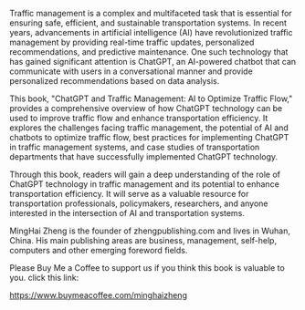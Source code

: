 
Traffic management is a complex and multifaceted task that is essential for ensuring safe, efficient, and sustainable transportation systems. In recent years, advancements in artificial intelligence (AI) have revolutionized traffic management by providing real-time traffic updates, personalized recommendations, and predictive maintenance. One such technology that has gained significant attention is ChatGPT, an AI-powered chatbot that can communicate with users in a conversational manner and provide personalized recommendations based on data analysis.

This book, "ChatGPT and Traffic Management: AI to Optimize Traffic Flow," provides a comprehensive overview of how ChatGPT technology can be used to improve traffic flow and enhance transportation efficiency. It explores the challenges facing traffic management, the potential of AI and chatbots to optimize traffic flow, best practices for implementing ChatGPT in traffic management systems, and case studies of transportation departments that have successfully implemented ChatGPT technology.

Through this book, readers will gain a deep understanding of the role of ChatGPT technology in traffic management and its potential to enhance transportation efficiency. It will serve as a valuable resource for transportation professionals, policymakers, researchers, and anyone interested in the intersection of AI and transportation systems.

MingHai Zheng is the founder of zhengpublishing.com and lives in Wuhan, China. His main publishing areas are business, management, self-help, computers and other emerging foreword fields.

Please Buy Me a Coffee to support us if you think this book is valuable to you. click this link:

https://www.buymeacoffee.com/minghaizheng
